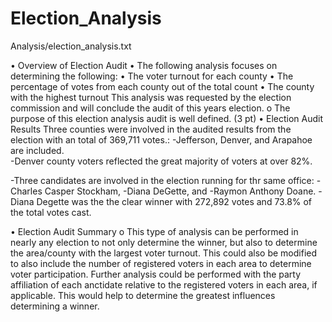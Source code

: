 # Election_Analysis
Analysis/election_analysis.txt

•	Overview of Election Audit
•	The following analysis focuses on determining the following:
•		The voter turnout for each county
•		The percentage of votes from each county out of the total count
•		The county with the highest turnout
This analysis was requested by the election commission and will conclude the audit of this years election.
o	The purpose of this election analysis audit is well defined. (3 pt)
•	Election Audit Results
Three counties were involved in the audited results from the election with an total of 369,711 votes.:
-Jefferson, Denver, and Arapahoe are included.  
-Denver county voters reflected the great majority of voters at over 82%.

-Three candidates are involved in the election running for thr same office: 
	-Charles Casper Stockham, 
	-Diana DeGette, and 
	-Raymon Anthony Doane. 
-Diana Degette was the the clear winner with 272,892 votes and 73.8% of the total votes cast.


•	Election Audit Summary
o	This type of analysis can be performed in nearly any election to not only determine the winner, but also to determine the area/county with the largest voter turnout.  This could also be modified to also include the number of registered voters in each area to determine voter participation.  Further analysis could be performed with the party affiliation of each anctidate relative to the registered voters in each area, if applicable. This would help to determine the greatest influences determining a winner.
